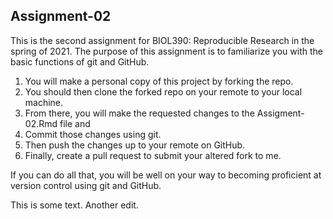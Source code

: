 ## Assignment-02
This is the second assignment for BIOL390: Reproducible Research in the spring of 2021. The purpose of this assignment is to familiarize you with the basic functions of git and GitHub. 

1. You will make a personal copy of this project by forking the repo. 
2. You should then clone the forked repo on your remote to your local machine. 
3. From there, you will make the requested changes to the Assigment-02.Rmd file and 
4. Commit those changes using git. 
5. Then push the changes up to your remote on GitHub. 
6. Finally, create a pull request to submit your altered fork to me.

If you can do all that, you will be well on your way to becoming proficient at version control using git and GitHub.

This is some text.
Another edit.
